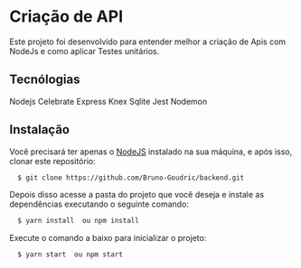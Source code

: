 # Criação de API

Este projeto foi desenvolvido para entender melhor a criação
de Apis com NodeJs e como aplicar Testes unitários.

## Tecnólogias

Nodejs
Celebrate
Express
Knex
Sqlite
Jest
Nodemon

## Instalação

Você precisará ter apenas o [NodeJS](https://nodejs.org) instalado na sua máquina, e após isso, clonar este repositório:

```sh
  $ git clone https://github.com/Bruno-Goudric/backend.git
```

Depois disso acesse a pasta do projeto que você deseja e instale as dependências executando o seguinte comando:

```sh
  $ yarn install  ou npm install
```

Execute o comando a baixo para inicializar o projeto:

```sh
  $ yarn start  ou npm start
```
